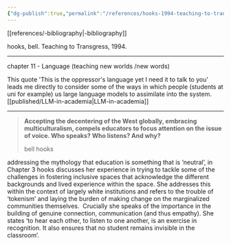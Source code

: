 ```yaml
---
{"dg-publish":true,"permalink":"/references/hooks-1994-teaching-to-trangress/"}
---
```


[[references/-bibliography\|-bibliography]]

hooks, bell. Teaching to Transgress, 1994. 

---

chapter 11 - Language (teaching new worlds /new words)

This quote 'This is the oppressor's language yet I need it to talk to you' leads me directly to consider some of the ways in which people (students at uni for example) us large language models to assimilate into the system. [[published/LLM-in-academia\|LLM-in-academia]]

---

> **Accepting the decentering of the West globally, embracing multiculturalism, compels educators to focus attention on the issue of voice. Who speaks? Who listens? And why?** 
> 
> bell hooks

addressing the mythology that education is something that is ‘neutral’, in Chapter 3 hooks  discusses her experience in trying to tackle some of the challenges in fostering inclusive spaces that acknowledge the different backgrounds and lived experience within the space. She addresses this within the context of largely white institutions and refers to the trouble of ‘tokenism’ and laying the burden of making change on the marginalized communities themselves.  Crucially she speaks of the importance in the building of genuine connection, communication (and thus empathy). She states ‘to hear each other, to listen to one another, is an exercise in recognition. It also ensures that no student remains invisible in the classroom’.


